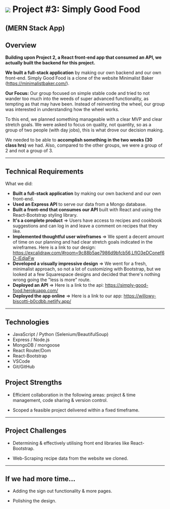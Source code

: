 # ![](https://ga-dash.s3.amazonaws.com/production/assets/logo-9f88ae6c9c3871690e33280fcf557f33.png) Project #3: Simply Good Food 

## (MERN Stack App)

## Overview

**Building upon Project 2, a React front-end app that consumed an API, we actually built the backend for this project.** 

**We built a full-stack application** by making our own backend and our own front-end.
Simply Good Food is a clone of the website Minimalist Baker (https://minimalistbaker.com/). 

**Our Focus:** Our group focused on simple stable code and tried to not wander too much into the weeds of super advanced functionality, as tempting as that may have been. Instead of reinventing the wheel, our group was interested in understanding how the wheel works. 

To this end, we planned something manageable with a clear MVP and clear stretch goals.
We were asked to focus on quality, not quantity, so as a group of two people (with day jobs), this is what drove our decision making. 

We needed to be able to **accomplish something in the two weeks (30 class hrs)** we had. Also, compared to the other groups, we were a group of 2 and not a group of 3. 

---

## Technical Requirements

What we did:

- **Built a full-stack application** by making our own backend and our own front-end.
- **Used an Express API** to serve our data from a Mongo database.  
- **Built a front-end that consumes our API** built with React and using the React-Bootstrap styling library.
- **It's a complete product** => Users have access to recipes and cookbook suggestions and can log in and leave a comment on recipes that they like. 
- **Implemented thoughtful user wireframes** => We spent a decent amount of time on our planning and had clear stretch goals indicated in the wireframes. Here is a link to our design: https://excalidraw.com/#room=9c88b5ae7986d9bfcb56,LfIO3eDConef6D-iEdjaFw
- **Developed a visually impressive design** => We went for a fresh, minimalist approach, so not a lot of customizing with Bootstrap, but we looked at a few Squarespace designs and decided that there's nothing wrong going the "less is more" route. 
- **Deployed an API** => Here is a link to the api: https://simply-good-food.herokuapp.com/
- **Deployed the app online** => Here is a link to our app: https://willowy-biscotti-b0cdbb.netlify.app/

---

## Technologies

- JavaScript / Python (Selenium/BeautifulSoup)
- Express / Node.js
- MongoDB / mongoose
- React Router/Dom
- React-Bootstrap
- VSCode
- Git/GitHub

## Project Strengths

- Efficient collaboration in the following areas: project & time management, code sharing & version control.

- Scoped a feasible project delivered within a fixed timeframe.

---

## Project Challenges

- Determining & effectively utilising front end libraries like React-Bootstrap.

- Web-Scraping recipe data from the website we cloned.

---

## If we had more time...

- Adding the sign out functionality & more pages.

- Polishing the design.

